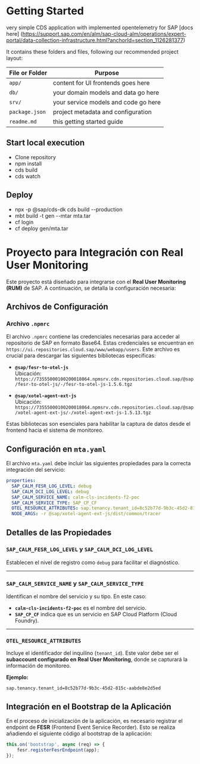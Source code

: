 # Getting Started

very simple CDS application  with  implemented opentelemetry for SAP 
[docs here] (https://support.sap.com/en/alm/sap-cloud-alm/operations/expert-portal/data-collection-infrastructure.html?anchorId=section_1126281377)


It contains these folders and files, following our recommended project layout:

File or Folder | Purpose
---------|----------
`app/` | content for UI frontends goes here
`db/` | your domain models and data go here
`srv/` | your service models and code go here
`package.json` | project metadata and configuration
`readme.md` | this getting started guide

## Start local execution
- Clone repository
- npm install 
- cds build
- cds watch

## Deploy
- npx -p @sap/cds-dk cds build --production
- mbt build -t gen --mtar mta.tar 
- cf login
- cf deploy gen/mta.tar

# Proyecto para Integración con Real User Monitoring

Este proyecto está diseñado para integrarse con el **Real User Monitoring (RUM)** de SAP. A continuación, se detalla la configuración necesaria:

## Archivos de Configuración

### Archivo `.npmrc`
El archivo `.npmrc` contiene las credenciales necesarias para acceder al repositorio de SAP en formato Base64. Estas credenciales se encuentran en ``https://ui.repositories.cloud.sap/www/webapp/users``. Este archivo es crucial para descargar las siguientes bibliotecas específicas:

- **`@sap/fesr-to-otel-js`**  
  Ubicación:  
  `https://73555000100200018064.npmsrv.cdn.repositories.cloud.sap/@sap/fesr-to-otel-js/-/fesr-to-otel-js-1.5.6.tgz`

- **`@sap/xotel-agent-ext-js`**  
  Ubicación:  
  `https://73555000100200018064.npmsrv.cdn.repositories.cloud.sap/@sap/xotel-agent-ext-js/-/xotel-agent-ext-js-1.5.13.tgz`

Estas bibliotecas son esenciales para habilitar la captura de datos desde el frontend hacia el sistema de monitoreo.

## Configuración en `mta.yaml`

El archivo `mta.yaml` debe incluir las siguientes propiedades para la correcta integración del servicio:

```yaml
properties:
  SAP_CALM_FESR_LOG_LEVEL: debug
  SAP_CALM_DCI_LOG_LEVEL: debug
  SAP_CALM_SERVICE_NAME: calm-cls-incidents-f2-poc
  SAP_CALM_SERVICE_TYPE: SAP_CP_CF
  OTEL_RESOURCE_ATTRIBUTES: sap.tenancy.tenant_id=8c52b77d-9b3c-45d2-815c-aabde8e2d5ed
  NODE_ARGS: -r @sap/xotel-agent-ext-js/dist/common/tracer
```
## Detalles de las Propiedades

### `SAP_CALM_FESR_LOG_LEVEL` y `SAP_CALM_DCI_LOG_LEVEL`
Establecen el nivel de registro como `debug` para facilitar el diagnóstico.

---

### `SAP_CALM_SERVICE_NAME` y `SAP_CALM_SERVICE_TYPE`
Identifican el nombre del servicio y su tipo. En este caso:
- **`calm-cls-incidents-f2-poc`** es el nombre del servicio.
- **`SAP_CP_CF`** indica que es un servicio en SAP Cloud Platform (Cloud Foundry).

---

### `OTEL_RESOURCE_ATTRIBUTES`
Incluye el identificador del inquilino (`tenant_id`). Este valor debe ser el **subaccount configurado en Real User Monitoring**, donde se capturará la información de monitoreo.

**Ejemplo:**
```plaintext
sap.tenancy.tenant_id=8c52b77d-9b3c-45d2-815c-aabde8e2d5ed
```
## Integración en el Bootstrap de la Aplicación

En el proceso de inicialización de la aplicación, es necesario registrar el endpoint de **FESR** (Frontend Event Service Recorder). Esto se realiza añadiendo el siguiente código al bootstrap de la aplicación:

```javascript
this.on('bootstrap', async (req) => {
    fesr.registerFesrEndpoint(app);
});
